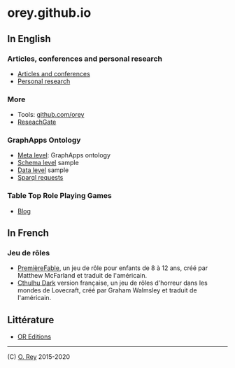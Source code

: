 # orey.github.io

## In English

### Articles, conferences and personal research

* [Articles and conferences](https://orey.github.io/papers)
* [Personal research](https://orey.github.io/papers/research/index-research)

### More

* Tools: [github.com/orey](https://github.com/orey)
* [ReseachGate](https://www.researchgate.net/profile/Olivier_Rey7)

### GraphApps Ontology

* [Meta level](https://orey.github.io/graphapps-V2): GraphApps ontology
* [Schema level](https://orey.github.io/sample-schema.ttl) sample
* [Data level](https://orey.github.io/sample-data.ttl) sample
* [Sparql requests](https://orey.github.io/requests.sparql)

### Table Top Role Playing Games

* [Blog](https://orey.github.io/blog)

## In French

### Jeu de rôles

* [PremièreFable]( https://orey.github.io/premierefable), un jeu de rôle pour enfants de 8 à 12 ans, créé par Matthew McFarland et traduit de l'américain.
* [Cthulhu Dark](https://orey.github.io/cthulhu-dark-fr) version française, un jeu de rôles d'horreur dans les mondes de Lovecraft, créé par Graham Walmsley et traduit de l'américain.

## Littérature

* [OR Editions](https://orey.github.io/oreditions)

---

(C) [O. Rey](https://www.linkedin.com/in/reyolivier/) 2015-2020

